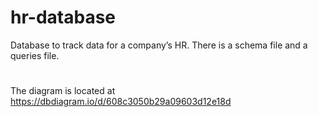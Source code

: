 # hr-database
 Database to track data for a company’s HR. 
 There is a schema file and a queries file. 
#
The diagram is located at https://dbdiagram.io/d/608c3050b29a09603d12e18d
